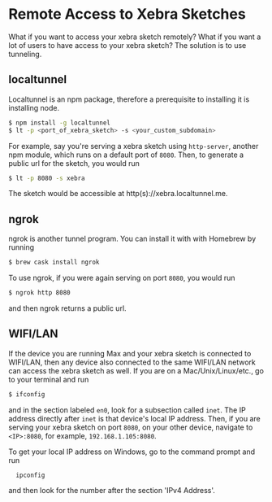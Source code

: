 # Remote Access to Xebra Sketches
What if you want to access your xebra sketch remotely? What if you want a lot of users to have access to your xebra sketch? The solution is to use tunneling.

## localtunnel
Localtunnel is an npm package, therefore a prerequisite to installing it is installing node.
```bash
$ npm install -g localtunnel
$ lt -p <port_of_xebra_sketch> -s <your_custom_subdomain>
``` 

For example, say you're serving a xebra sketch using `http-server`, another npm module, which runs on a default port of `8080`. Then, to generate a public url for the sketch, you would run
```bash
$ lt -p 8080 -s xebra
``` 
The sketch would be accessible at http(s)://xebra.localtunnel.me.

## ngrok
ngrok is another tunnel program. You can install it with with Homebrew by running
```bash
$ brew cask install ngrok
```
To use ngrok, if you were again serving on port `8080`, you would run
```bash
$ ngrok http 8080
```
and then ngrok returns a public url.

## WIFI/LAN
If the device you are running Max and your xebra sketch is connected to WIFI/LAN, then any device also connected to the same WIFI/LAN network can access the xebra sketch as well. If you are on a Mac/Unix/Linux/etc., go to your terminal and run
```bash
$ ifconfig
```
and in the section labeled `en0`, look for a subsection called `inet`. The IP address directly after `inet` is that device's local IP address. Then, if you are serving your xebra sketch on port `8080`, on your other device, navigate to `<IP>:8080`, for example, `192.168.1.105:8080`.

To get your local IP address on Windows, go to the command prompt and run
```
  ipconfig
```
and then look for the number after the section 'IPv4 Address'.